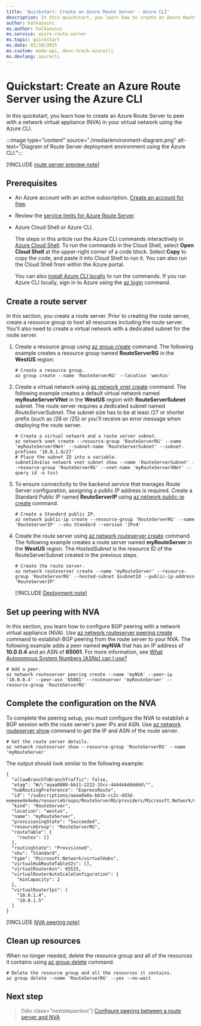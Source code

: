 ```yaml
---
title: 'Quickstart: Create an Azure Route Server - Azure CLI'
description: In this quickstart, you learn how to create an Azure Route Server using the Azure CLI.
author: halkazwini
ms.author: halkazwini
ms.service: azure-route-server
ms.topic: quickstart
ms.date: 02/10/2025
ms.custom: mode-api, devx-track-azurecli
ms.devlang: azurecli
---
```


# Quickstart: Create an Azure Route Server using the Azure CLI 

In this quickstart, you learn how to create an Azure Route Server to peer with a network virtual appliance (NVA) in your virtual network using the Azure CLI.

:::image type="content" source="./media/environment-diagram.png" alt-text="Diagram of Route Server deployment environment using the Azure CLI.":::

[!INCLUDE [route server preview note](../../includes/route-server-note-preview-date.md)]

##  Prerequisites

- An Azure account with an active subscription. [Create an account for free](https://azure.microsoft.com/free/?WT.mc_id=A261C142F).

- Review the [service limits for Azure Route Server](route-server-faq.md#limitations).

- Azure Cloud Shell or Azure CLI.

    The steps in this article run the Azure CLI commands interactively in [Azure Cloud Shell](/azure/cloud-shell/overview). To run the commands in the Cloud Shell, select **Open Cloud Shell** at the upper-right corner of a code block. Select **Copy** to copy the code, and paste it into Cloud Shell to run it. You can also run the Cloud Shell from within the Azure portal.

    You can also [install Azure CLI locally](/cli/azure/install-azure-cli) to run the commands. If you run Azure CLI locally, sign in to Azure using the [az login](/cli/azure/reference-index#az-login) command.

## Create a route server

In this section, you create a route server. Prior to creating the route server, create a resource group to host all resources including the route server. You'll also need to create a virtual network with a dedicated subnet for the route server.

1. Create a resource group using [az group create](/cli/azure/group#az-group-create) command. The following example creates a resource group named **RouteServerRG** in the **WestUS** region:

    ```azurecli-interactive
    # Create a resource group.
    az group create --name 'RouteServerRG' --location 'westus'
    ```

1. Create a virtual network using [az network vnet create](/cli/azure/network/vnet#az-network-vnet-create) command. The following example creates a default virtual network named **myRouteServerVNet** in the **WestUS** region with **RouteServerSubnet** subnet. The route server requires a dedicated subnet named *RouteServerSubnet*. The subnet size has to be at least /27 or shorter prefix (such as /26 or /25) or you'll receive an error message when deploying the route server. 

    ```azurecli-interactive
    # Create a virtual network and a route server subnet. 
    az network vnet create --resource-group 'RouteServerRG' --name 'myRouteServerVNet' --subnet-name 'RouteServerSubnet' --subnet-prefixes '10.0.1.0/27'
    # Place the subnet ID into a variable.
    subnetId=$(az network vnet subnet show --name 'RouteServerSubnet' --resource-group 'RouteServerRG' --vnet-name 'myRouteServerVNet' --query id -o tsv)
    ``` 

1. To ensure connectivity to the backend service that manages Route Server configuration, assigning a public IP address is required. Create a Standard Public IP named **RouteServerIP** using [az network public-ip create](/cli/azure/network/public-ip#az-network-public-ip-create) command.

    ```azurecli-interactive
    # Create a Standard public IP.
    az network public-ip create --resource-group 'RouteServerRG' --name 'RouteServerIP' --sku Standard --version 'IPv4'
    ```

1. Create the route server using [az network routeserver create](/cli/azure/network/routeserver#az-network-routeserver-create) command. The following example creates a route server named **myRouteServer** in the **WestUS** region. The *HostedSubnet* is the resource ID of the RouteServerSubnet created in the previous steps.

    ```azurecli-interactive
    # Create the route server.
    az network routeserver create --name 'myRouteServer' --resource-group 'RouteServerRG' --hosted-subnet $subnetId --public-ip-address 'RouteServerIP'
    ``` 

    [!INCLUDE [Deployment note](../../includes/route-server-note-creation-time.md)]

## Set up peering with NVA

In this section, you learn how to configure BGP peering with a network virtual appliance (NVA). Use [az network routeserver peering create](/cli/azure/network/routeserver/peering#az-network-routeserver-peering-create) command to establish BGP peering from the route server to your NVA. The following example adds a peer named **myNVA** that has an IP address of **10.0.0.4** and an ASN of **65001**. For more information, see [What Autonomous System Numbers (ASNs) can I use?](route-server-faq.md#what-autonomous-system-numbers-asns-can-i-use)

```azurecli-interactive 
# Add a peer.
az network routeserver peering create --name 'myNVA' --peer-ip '10.0.0.4' --peer-asn '65001' --routeserver 'myRouteServer' --resource-group 'RouteServerRG'
``` 

## Complete the configuration on the NVA 

To complete the peering setup, you must configure the NVA to establish a BGP session with the route server's peer IPs and ASN. Use [az network routeserver show](/cli/azure/network/routeserver#az-network-routeserver-show) command to get the IP and ASN of the route server.

```azurecli-interactive
# Get the route server details.
az network routeserver show --resource-group 'RouteServerRG' --name 'myRouteServer'
``` 

The output should look similar to the following example:

```output
{
  "allowBranchToBranchTraffic": false,
  "etag": "W/\"aaaa0000-bb11-2222-33cc-444444dddddd\"",
  "hubRoutingPreference": "ExpressRoute",
  "id": "/subscriptions/aaaa0a0a-bb1b-cc2c-dd3d-eeeeee4e4e4e/resourceGroups/RouteServerRG/providers/Microsoft.Network/virtualHubs/myRouteServer",
  "kind": "RouteServer",
  "location": "westus",
  "name": "myRouteServer",
  "provisioningState": "Succeeded",
  "resourceGroup": "RouteServerRG",
  "routeTable": {
    "routes": []
  },
  "routingState": "Provisioned",
  "sku": "Standard",
  "type": "Microsoft.Network/virtualHubs",
  "virtualHubRouteTableV2s": [],
  "virtualRouterAsn": 65515,
  "virtualRouterAutoScaleConfiguration": {
    "minCapacity": 2
  },
  "virtualRouterIps": [
    "10.0.1.4",
    "10.0.1.5"
  ]
}
``` 

[!INCLUDE [NVA peering note](../../includes/route-server-note-nva-peering.md)]

## Clean up resources

When no longer needed, delete the resource group and all of the resources it contains using [az group delete](/cli/azure/group#az-group-delete) command.

```azurecli-interactive
# Delete the resource group and all the resources it contains. 
az group delete --name 'RouteServerRG' --yes --no-wait
```

## Next step

> [!div class="nextstepaction"]
> [Configure peering between a route server and NVA](peer-route-server-with-virtual-appliance.md)

